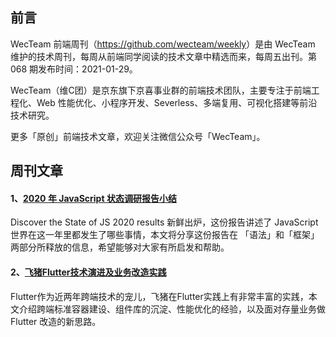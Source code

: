 ## 前言

WecTeam 前端周刊（<https://github.com/wecteam/weekly>）是由 WecTeam 维护的技术周刊，每周从前端同学阅读的技术文章中精选而来，每周五出刊。第 068 期发布时间：2021-01-29。

WecTeam（维C团）是京东旗下京喜事业群的前端技术团队，主要专注于前端工程化、Web 性能优化、小程序开发、Severless、多端复用、可视化搭建等前沿技术研究。

更多「原创」前端技术文章，欢迎关注微信公众号「WecTeam」。


## 周刊文章

#### 1、[2020 年 JavaScript 状态调研报告小结](https://mp.weixin.qq.com/s/hrs5lR25l6sfJDAfEOTq_Q)
Discover the State of JS 2020 results 新鲜出炉，这份报告讲述了 JavaScript 世界在这一年里都发生了哪些事情，本文将分享这份报告在 「语法」和「框架」两部分所释放的信息，希望能够对大家有所启发和帮助。

#### 2、[飞猪Flutter技术演进及业务改造实践](https://mp.weixin.qq.com/s/08EK76jn-zkqS9flbrAbRA)
Flutter作为近两年跨端技术的宠儿，飞猪在Flutter实践上有非常丰富的实践，本文介绍跨端标准容器建设、组件库的沉淀、性能优化的经验，以及面对存量业务做 Flutter 改造的新思路。